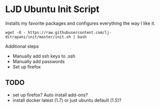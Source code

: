 LJD Ubuntu Init Script
===============================================================================

Installs my favorite packages and configures everything the way I like it.

    wget -O - https://raw.githubusercontent.com/lj-ditrapani/init/master/init.sh | bash


Additional steps

- Manually add ssh keys to .ssh
- Manually add passwords
- Set up firefox


TODO
----

- set up firefox?  Auto install add-ons?
- install docker latest (1.7) or just ubuntu default (1.5)?
